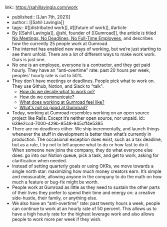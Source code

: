 link:: https://sahillavingia.com/work

- published:: [[Jan 7th, 2021]]
- author:: [[Sahil Lavingia]]
- tags:: #[[distributed work]], #[[future of work]], #article
- By [[Sahil Lavingia]], @shl, founder of [[Gumroad]], the article is titled [No Meetings, No Deadlines, No Full-Time Employees](https://sahillavingia.com/work), and describes how the currently 25 people work at Gumroad.
- The internet has enabled new ways of working, but we’re just starting to see them unfold. There are a lot of different ways to make work work. Ours is just one.
- No one is an employee, everyone is a contractor, and they get paid hourly. They have an "anti-overtime" rate: past 20 hours per week, peoples' hourly rate is cut to 50%.
- They don't have meetings or deadlines. People pick what to work on. They use Github, Notion, and Slack to "talk".
	- [How do we decide what to work on?](https://www.notion.so/gumroad/How-do-we-decide-what-to-work-on-f2064b8ab16c4cbcac1077e16c8cf33b)
	- [How do we communicate?](https://www.notion.so/gumroad/How-do-we-communicate-06f2032bfdae4552a38149c99c68e3df)
	- [What does working at Gumroad feel like?](https://www.notion.so/gumroad/What-does-working-at-Gumroad-feel-like-7d9fd1c9548245a58afe5569d76a7960)
	- [What's not so good at Gumroad?](https://www.notion.so/gumroad/What-s-not-so-good-at-Gumroad-847e3c285b1f45ab955ebacf52867900)
- Today, working at Gumroad resembles working on an open source project like Rails. Except it’s neither open source, nor unpaid.
  id:: 639e2ccd-7000-429b-8548-945cff4e5385
- There are no deadlines either. We ship incrementally, and launch things whenever the stuff in development is better than what’s currently in production. The occasional exception does exist, such as a tax deadline, but as a rule, I try not to tell anyone what to do or how fast to do it. When someone new joins the company, they do what everyone else does: go into our Notion queue, pick a task, and get to work, asking for clarification when needed.
- Instead of setting quarterly goals or using OKRs, we move towards a single north star: maximizing how much money creators earn. It’s simple and measurable, allowing anyone in the company to do the math on how much a feature or bug-fix might be worth.
- People work at Gumroad as little as they need to sustain the other parts of their lives they prefer to spend their time and energy on: a creative side-hustle, their family, or anything else.
- We also have an “anti-overtime” rate: past twenty hours a week, people can continue to work at an hourly rate of 50 percent. This allows us to have a high hourly rate for the highest leverage work and also allows people to work more per week if they wish.